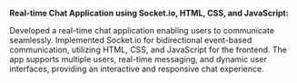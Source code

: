 **Real-time Chat Application using Socket.io, HTML, CSS, and JavaScript:**

Developed a real-time chat application enabling users to communicate seamlessly. Implemented Socket.io for bidirectional event-based communication, utilizing HTML, CSS, and JavaScript for the frontend. The app supports multiple users, real-time messaging, and dynamic user interfaces, providing an interactive and responsive chat experience.

